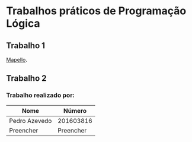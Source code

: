 # Trabalhos práticos de Programação Lógica

## Trabalho 1

[Mapello](https://github.com/Pedrag1234/FEUP_PLOG/tree/master/TP1).

## Trabalho 2

### Trabalho realizado por:

| Nome          | Número    |
| --------------|-----------|
| Pedro Azevedo | 201603816 |
| Preencher     | Preencher |
